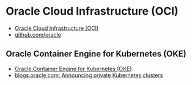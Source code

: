# Oracle Cloud Infrastructure (OCI)
- [Oracle Cloud Infrastructure (OCI)](https://docs.cloud.oracle.com/en-us/iaas/Content/GSG/Concepts/baremetalintro.htm)
- [github.com/oracle](https://github.com/oracle)

## Oracle Container Engine for Kubernetes (OKE) 
- [Oracle Container Engine for Kubernetes (OKE)](https://docs.cloud.oracle.com/en-us/iaas/Content/ContEng/Concepts/contengoverview.htm)
- [blogs.oracle.com: Announcing private Kubernetes clusters](https://blogs.oracle.com/cloud-infrastructure/announcing-private-kubernetes-clusters)